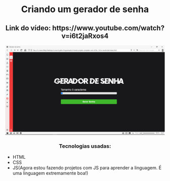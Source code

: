<h1 align="center">Criando um gerador de senha</h1>

<h2 align="center">Link do vídeo: https://www.youtube.com/watch?v=i6t2jaRxos4</h2>

![readme](assets/img/readme.png)

<h3 align="center">Tecnologias usadas:</h3>

- HTML
- CSS
- JS(Agora estou fazendo projetos com JS para aprender a linguagem. É uma linguagem extremamente boa!)